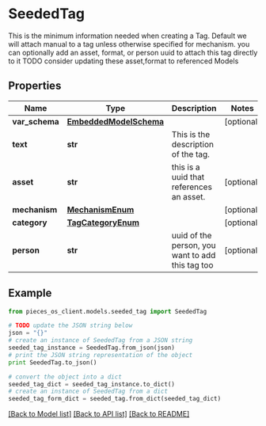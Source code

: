 # SeededTag

This is the minimum information needed when creating a Tag.  Default we will attach manual to a tag unless otherwise specified for mechanism.  you can optionally add an asset, format, or person uuid to attach this tag directly to it  TODO consider updating these asset,format to referenced Models

## Properties
Name | Type | Description | Notes
------------ | ------------- | ------------- | -------------
**var_schema** | [**EmbeddedModelSchema**](EmbeddedModelSchema.md) |  | [optional] 
**text** | **str** | This is the description of the tag. | 
**asset** | **str** | this is a uuid that references an asset. | [optional] 
**mechanism** | [**MechanismEnum**](MechanismEnum.md) |  | [optional] 
**category** | [**TagCategoryEnum**](TagCategoryEnum.md) |  | [optional] 
**person** | **str** | uuid of the person, you want to add this tag too | [optional] 

## Example

```python
from pieces_os_client.models.seeded_tag import SeededTag

# TODO update the JSON string below
json = "{}"
# create an instance of SeededTag from a JSON string
seeded_tag_instance = SeededTag.from_json(json)
# print the JSON string representation of the object
print SeededTag.to_json()

# convert the object into a dict
seeded_tag_dict = seeded_tag_instance.to_dict()
# create an instance of SeededTag from a dict
seeded_tag_form_dict = seeded_tag.from_dict(seeded_tag_dict)
```
[[Back to Model list]](../README.md#documentation-for-models) [[Back to API list]](../README.md#documentation-for-api-endpoints) [[Back to README]](../README.md)



